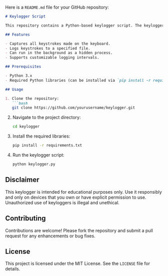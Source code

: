 Here is a `README.md` file for your GitHub repository:

```markdown
# Keylogger Script

This repository contains a Python-based keylogger script. The keylogger captures keystrokes and logs them to a file for analysis.

## Features

- Captures all keystrokes made on the keyboard.
- Logs keystrokes to a specified file.
- Can run in the background as a hidden process.
- Supports customizable logging intervals.

## Prerequisites

- Python 3.x
- Required Python libraries (can be installed via `pip install -r requirements.txt`)

## Usage

1. Clone the repository:
   ```bash
   git clone https://github.com/yourusername/keylogger.git
   ```
2. Navigate to the project directory:
   ```bash
   cd keylogger
   ```
3. Install the required libraries:
   ```bash
   pip install -r requirements.txt
   ```
4. Run the keylogger script:
   ```bash
   python keylogger.py
   ```

## Disclaimer

This keylogger is intended for educational purposes only. Use it responsibly and only on devices that you own or have explicit permission to use. Unauthorized use of keyloggers is illegal and unethical.

## Contributing

Contributions are welcome! Please fork the repository and submit a pull request for any enhancements or bug fixes.

## License

This project is licensed under the MIT License. See the `LICENSE` file for details.
```
